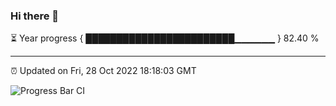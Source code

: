 ### Hi there 👋

⏳ Year progress { ████████████████████████▁▁▁▁▁▁ } 82.40 %

---

⏰ Updated on Fri, 28 Oct 2022 18:18:03 GMT

![Progress Bar CI](https://github.com/liununu/liununu/workflows/Progress%20Bar%20CI/badge.svg)
